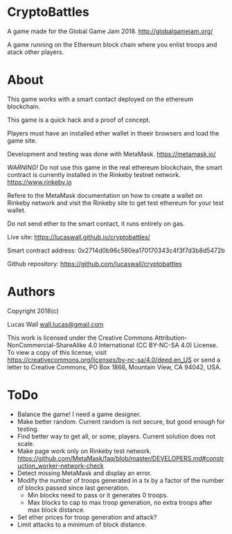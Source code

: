 
# CryptoBattles #

A game made for the Global Game Jam 2018. http://globalgamejam.org/

A game running on the Ethereum block chain where you enlist troops and atack other players.


# About

This game works with a smart contact deployed on the ethereum blockchain.

This game is a quick hack and a proof of concept.

Players must have an installed ether wallet in theeir browsers and load the game site.

Development and testing was done with MetaMask. https://metamask.io/

*WARNING!* Do not use this game in the real ethereum blockchain, the smart contract is currently
installed in the Rinkeby testnet network. https://www.rinkeby.io

Refere to the MetaMask documentation on how to create a wallet on Rinkeby network and visit the
Rinkeby site to get test ethereum for your test wallet.

Do not send ether to the smart contact, it runs entirely on gas.

Live site: https://lucaswall.github.io/cryptobattles/

Smart contract address: 0x2714d0b96c580ea170170343c4f3f7d3b8d5472b

Github repository: https://github.com/lucaswall/cryptobattles


# Authors

Copyright 2018(c)

Lucas Wall <wall.lucas@gmail.com>

This work is licensed under the Creative Commons Attribution-NonCommercial-ShareAlike 4.0 International (CC BY-NC-SA 4.0) License. To view a copy of this license, visit https://creativecommons.org/licenses/by-nc-sa/4.0/deed.en_US or send a letter to Creative Commons, PO Box 1866, Mountain View, CA 94042, USA.


# ToDo

* Balance the game! I need a game designer.
* Make better random. Current random is not secure, but good enough for testing.
* Find better way to get all, or some, players. Current solution does not scale.
* Make page work only on Rinkeby test network. https://github.com/MetaMask/faq/blob/master/DEVELOPERS.md#construction_worker-network-check
* Detect missing MetaMask and display an error.
* Modify the number of troops generated in a tx by a factor of the number of blocks passed since last generation.
	* Min blocks need to pass or it generates 0 troops.
	* Max blocks to cap to max troop generation, no extra troops after max block distance.
* Set ether prices for troop generation and attack?
* Limit attacks to a minimum of block distance.
